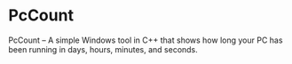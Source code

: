 # PcCount
PcCount – A simple Windows tool in C++ that shows how long your PC has been running in days, hours, minutes, and seconds.
